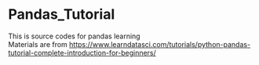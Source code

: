 # Pandas_Tutorial

This is source codes for pandas learning<br>
Materials are from https://www.learndatasci.com/tutorials/python-pandas-tutorial-complete-introduction-for-beginners/
